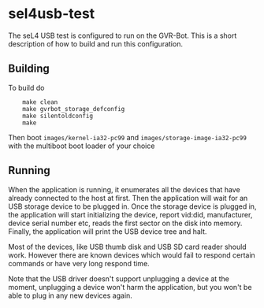 sel4usb-test
============

The seL4 USB test is configured to run on the GVR-Bot.
This is a short description of how to build and run this configuration.

Building
--------

To build do
```
    make clean
    make gvrbot_storage_defconfig
    make silentoldconfig
    make
```

Then boot `images/kernel-ia32-pc99` and `images/storage-image-ia32-pc99` with 
the multiboot boot loader of your choice

Running
-------
When the application is running, it enumerates all the devices that have already
connected to the host at first. Then the application will wait for an USB
storage device to be plugged in. Once the storage device is plugged in, the
application will start initializing the device, report vid:did, manufacturer,
device serial number etc, reads the first sector on the disk into memory.
Finally, the application will print the USB device tree and halt.

Most of the devices, like USB thumb disk and USB SD card reader should work.
However there are known devices which would fail to respond certain commands or
have very long respond time.

Note that the USB driver doesn't support unplugging a device at the moment, 
unplugging a device won't harm the application, but you won't be able to plug 
in any new devices again.
